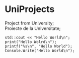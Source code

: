 # UniProjects

Project from University;<br>
Proiecte de la Universitate;<br>

`std::cout << "Hello World\n";`<br>
`print("Hello Wolrd\n");`<br>
`printf("%s\n", "Hello World");`<br>
`Console.Write("Hello World\n");`<br>
